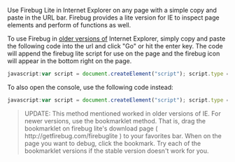 Use Firebug Lite in Internet Explorer on any page with a simple copy and paste in the URL bar. Firebug provides a lite version for IE to inspect page elements and perform of functions as well.

To use Firebug in <ins>older versions of</ins> Internet Explorer, simply copy and paste the following code into the url and click "Go" or hit the enter key. The code will append the firebug lite script for use on the page and the firebug icon will appear in the bottom right on the page.

```javascript
javascript:var script = document.createElement("script"); script.type = "text/javascript"; script.src = "https://getfirebug.com/firebug-lite.js"; document.getElementsByTagName("body")[0].appendChild(script); void(0);
```

To also open the console, use the following code instead:

```javascript
javascript:var script = document.createElement("script"); script.type = "text/javascript"; script.src = "https://getfirebug.com/firebug-lite.js"; document.getElementsByTagName("body")[0].appendChild(script); script.onreadystatechange = function() { if (script.readyState == "complete") { console.open(); }} void(0);
```

<blockquote>UPDATE: This method mentioned worked in older versions of IE. For newer versions, use the bookmarklet method. That is, drag the bookmarklet on firebug lite's download page ( http://getfirebug.com/firebuglite ) to your favorites bar. When on the page you want to debug, click the bookmark. Try each of the bookmarklet versions if the stable version doesn't work for you.</blockquote>